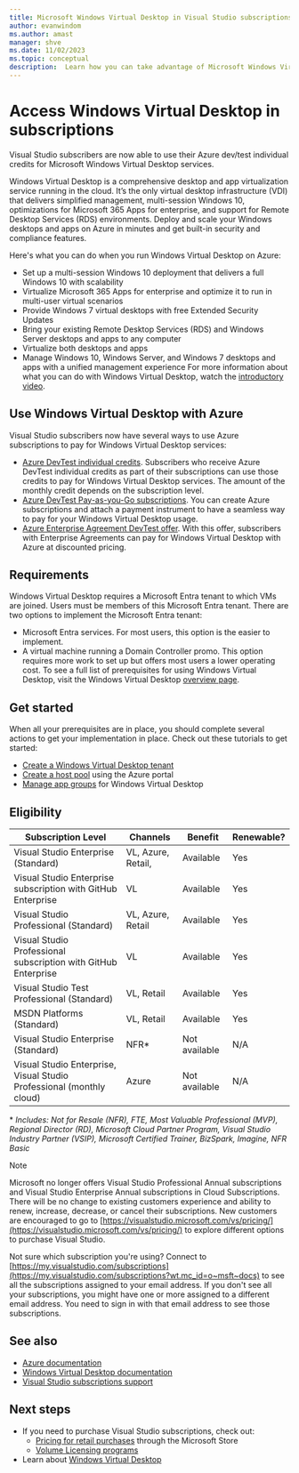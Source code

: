 ```yaml
---
title: Microsoft Windows Virtual Desktop in Visual Studio subscriptions
author: evanwindom
ms.author: amast
manager: shve
ms.date: 11/02/2023
ms.topic: conceptual
description:  Learn how you can take advantage of Microsoft Windows Virtual Desktop via your Visual Studio subscription 
---
```


# Access Windows Virtual Desktop in subscriptions

Visual Studio subscribers are now able to use their Azure dev/test individual credits for Microsoft Windows Virtual Desktop services.  

Windows Virtual Desktop is a comprehensive desktop and app virtualization service running in the cloud. It’s the only virtual desktop infrastructure (VDI) that delivers simplified management, multi-session Windows 10, optimizations for Microsoft 365 Apps for enterprise, and support for Remote Desktop Services (RDS) environments. Deploy and scale your Windows desktops and apps on Azure in minutes and get built-in security and compliance features.

Here's what you can do when you run Windows Virtual Desktop on Azure:
+ Set up a multi-session Windows 10 deployment that delivers a full Windows 10 with scalability
+ Virtualize Microsoft 365 Apps for enterprise and optimize it to run in multi-user virtual scenarios
+ Provide Windows 7 virtual desktops with free Extended Security Updates
+ Bring your existing Remote Desktop Services (RDS) and Windows Server desktops and apps to any computer
+ Virtualize both desktops and apps
+ Manage Windows 10, Windows Server, and Windows 7 desktops and apps with a unified management experience
For more information about what you can do with Windows Virtual Desktop, watch the [introductory video](/azure/virtual-desktop/overview).

## Use Windows Virtual Desktop with Azure 

Visual Studio subscribers now have several ways to use Azure subscriptions to pay for Windows Virtual Desktop services:
+ [Azure DevTest individual credits](/azure/devtest/offer/quickstart-individual-credit).  Subscribers who receive Azure DevTest individual credits as part of their subscriptions can use those credits to pay for Windows Virtual Desktop services.  The amount of the monthly credit depends on the subscription level.
+ [Azure DevTest Pay-as-you-Go subscriptions](https://azure.microsoft.com/offers/ms-azr-0023p/).  You can create Azure subscriptions and attach a payment instrument to have a seamless way to pay for your Windows Virtual Desktop usage. 
+ [Azure Enterprise Agreement DevTest offer](/azure/devtest/offer/quickstart-create-enterprise-devtest-subscriptions).  With this offer, subscribers with Enterprise Agreements can pay for Windows Virtual Desktop with Azure at discounted pricing. 

## Requirements

Windows Virtual Desktop requires a Microsoft Entra tenant to which VMs are joined.  Users must be members of this Microsoft Entra tenant.  There are two options to implement the Microsoft Entra tenant:
+ Microsoft Entra services.  For most users, this option is the easier to implement.
+ A virtual machine running a Domain Controller promo.  This option requires more work to set up but offers most users a lower operating cost.
To see a full list of prerequisites for using Windows Virtual Desktop, visit the Windows Virtual Desktop [overview page](/azure/virtual-desktop/overview#requirements). 

## Get started

When all your prerequisites are in place, you should complete several actions to get your implementation in place.  Check out these tutorials to get started:
+ [Create a Windows Virtual Desktop tenant](/azure/virtual-desktop/virtual-desktop-fall-2019/tenant-setup-azure-active-directory)
+ [Create a host pool](/azure/virtual-desktop/create-host-pools-azure-marketplace) using the Azure portal
+ [Manage app groups](/azure/virtual-desktop/manage-app-groups) for Windows Virtual Desktop

## Eligibility

| Subscription Level | Channels | Benefit  | Renewable? |
|--------------------|----------|----------|------------|
| Visual Studio Enterprise (Standard) | VL, Azure, Retail, | Available | Yes |
| Visual Studio Enterprise subscription with GitHub Enterprise  | VL | Available| Yes |
| Visual Studio Professional (Standard) | VL, Azure, Retail | Available | Yes |
| Visual Studio Professional subscription with GitHub Enterprise | VL | Available | Yes |
| Visual Studio Test Professional (Standard) | VL, Retail | Available| Yes |
| MSDN Platforms (Standard) | VL, Retail | Available | Yes |
| Visual Studio Enterprise (Standard)  | NFR* |Not available  | N/A |
| Visual Studio Enterprise, Visual Studio Professional (monthly cloud) | Azure | Not available | N/A |

\* *Includes:  Not for Resale (NFR), FTE, Most Valuable Professional (MVP), Regional Director (RD), Microsoft Cloud Partner Program, Visual Studio Industry Partner (VSIP), Microsoft Certified Trainer, BizSpark, Imagine, NFR Basic*

> [!NOTE]
> Microsoft no longer offers Visual Studio Professional Annual subscriptions and Visual Studio Enterprise Annual subscriptions in Cloud Subscriptions. There will be no change to existing customers experience and ability to renew, increase, decrease, or cancel their subscriptions. New customers are encouraged to go to [https://visualstudio.microsoft.com/vs/pricing/](https://visualstudio.microsoft.com/vs/pricing/) to explore different options to purchase Visual Studio.

Not sure which subscription you're using?  Connect to [https://my.visualstudio.com/subscriptions](https://my.visualstudio.com/subscriptions?wt.mc_id=o~msft~docs) to see all the subscriptions assigned to your email address. If you don't see all your subscriptions, you might have one or more assigned to a different email address.  You need to sign in with that email address to see those subscriptions.

## See also

+ [Azure documentation](/azure/)
+ [Windows Virtual Desktop documentation](/azure/virtual-desktop/)
+ [Visual Studio subscriptions support](https://my.visualstudio.com/gethelp)

## Next steps

+ If you need to purchase Visual Studio subscriptions, check out:
  + [Pricing for retail purchases](https://visualstudio.microsoft.com/vs/pricing/) through the Microsoft Store
  + [Volume Licensing programs](https://www.microsoft.com/licensing/default)
+ Learn about [Windows Virtual Desktop](/azure/virtual-desktop/overview)
